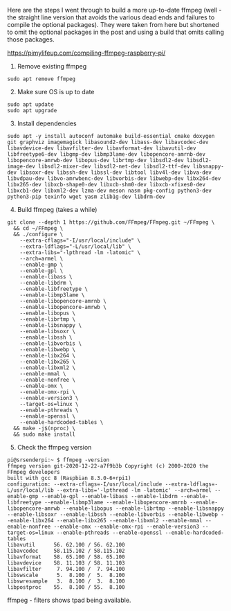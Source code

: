 Here are the steps I went through to build a more up-to-date ffmpeg (well - the straight line version that avoids the various dead ends and failures to compile the optional packages).  They were taken from here but shortened to omit the optional packages in the post and using a build that omits calling those packages.

https://pimylifeup.com/compiling-ffmpeg-raspberry-pi/



1. Remove existing ffmpeg

```
sudo apt remove ffmpeg
```

2. Make sure OS is up to date

```
sudo apt update
sudo apt upgrade
```

3. Install dependencies

```
sudo apt -y install autoconf automake build-essential cmake doxygen git graphviz imagemagick libasound2-dev libass-dev libavcodec-dev libavdevice-dev libavfilter-dev libavformat-dev libavutil-dev libfreetype6-dev libgmp-dev libmp3lame-dev libopencore-amrnb-dev libopencore-amrwb-dev libopus-dev librtmp-dev libsdl2-dev libsdl2-image-dev libsdl2-mixer-dev libsdl2-net-dev libsdl2-ttf-dev libsnappy-dev libsoxr-dev libssh-dev libssl-dev libtool libv4l-dev libva-dev libvdpau-dev libvo-amrwbenc-dev libvorbis-dev libwebp-dev libx264-dev libx265-dev libxcb-shape0-dev libxcb-shm0-dev libxcb-xfixes0-dev libxcb1-dev libxml2-dev lzma-dev meson nasm pkg-config python3-dev python3-pip texinfo wget yasm zlib1g-dev libdrm-dev
```


4. Build ffmpeg (takes a while)

```
git clone --depth 1 https://github.com/FFmpeg/FFmpeg.git ~/FFmpeg \
  && cd ~/FFmpeg \
  && ./configure \
    --extra-cflags="-I/usr/local/include" \
    --extra-ldflags="-L/usr/local/lib" \
    --extra-libs="-lpthread -lm -latomic" \
    --arch=armel \
    --enable-gmp \
    --enable-gpl \
    --enable-libass \
    --enable-libdrm \
    --enable-libfreetype \
    --enable-libmp3lame \
    --enable-libopencore-amrnb \
    --enable-libopencore-amrwb \
    --enable-libopus \
    --enable-librtmp \
    --enable-libsnappy \
    --enable-libsoxr \
    --enable-libssh \
    --enable-libvorbis \
    --enable-libwebp \
    --enable-libx264 \
    --enable-libx265 \
    --enable-libxml2 \
    --enable-mmal \
    --enable-nonfree \
    --enable-omx \
    --enable-omx-rpi \
    --enable-version3 \
    --target-os=linux \
    --enable-pthreads \
    --enable-openssl \
    --enable-hardcoded-tables \
  && make -j$(nproc) \
  && sudo make install
```
  
  
  5.  Check the  ffmpeg version
  
```
pi@srsenderpi:~ $ ffmpeg -version
ffmpeg version git-2020-12-22-a7f9b3b Copyright (c) 2000-2020 the FFmpeg developers
built with gcc 8 (Raspbian 8.3.0-6+rpi1)
configuration: --extra-cflags=-I/usr/local/include --extra-ldflags=-L/usr/local/lib --extra-libs='-lpthread -lm -latomic' --arch=armel --enable-gmp --enable-gpl --enable-libass --enable-libdrm --enable-libfreetype --enable-libmp3lame --enable-libopencore-amrnb --enable-libopencore-amrwb --enable-libopus --enable-librtmp --enable-libsnappy --enable-libsoxr --enable-libssh --enable-libvorbis --enable-libwebp --enable-libx264 --enable-libx265 --enable-libxml2 --enable-mmal --enable-nonfree --enable-omx --enable-omx-rpi --enable-version3 --target-os=linux --enable-pthreads --enable-openssl --enable-hardcoded-tables
libavutil      56. 62.100 / 56. 62.100
libavcodec     58.115.102 / 58.115.102
libavformat    58. 65.100 / 58. 65.100
libavdevice    58. 11.103 / 58. 11.103
libavfilter     7. 94.100 /  7. 94.100
libswscale      5.  8.100 /  5.  8.100
libswresample   3.  8.100 /  3.  8.100
libpostproc    55.  8.100 / 55.  8.100
```
  
  
 ffmpeg - filters shows tpad being available.

